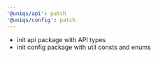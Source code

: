 ```yaml
---
'@uniqs/api': patch
'@uniqs/config': patch
---
```


- init api package with API types
- init config package with util consts and enums
